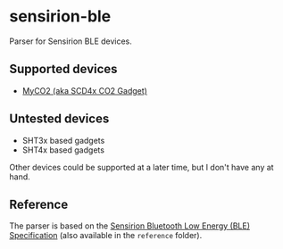 # sensirion-ble

Parser for Sensirion BLE devices.

## Supported devices

* [MyCO2 (aka SCD4x CO2 Gadget)](https://sensirion.com/products/catalog/SCD4x-CO2-Gadget/)

## Untested devices

* SHT3x based gadgets
* SHT4x based gadgets

Other devices could be supported at a later time, but I don't have any at hand.

## Reference

The parser is based on the [Sensirion Bluetooth Low Energy (BLE) Specification][sble] (also available in the `reference` folder).

[sble]: https://github.com/Sensirion/arduino-ble-gadget/blob/master/documents/Sensirion_BLE_communication_protocol.pdf
